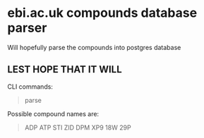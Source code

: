 # ebi.ac.uk compounds database parser

Will hopefully parse the compounds into postgres database

## LEST HOPE THAT IT WILL

CLI commands:

> parse <compound name>

Possible compound names are:

> ADP
> ATP
> STI
> ZID
> DPM
> XP9
> 18W
> 29P
